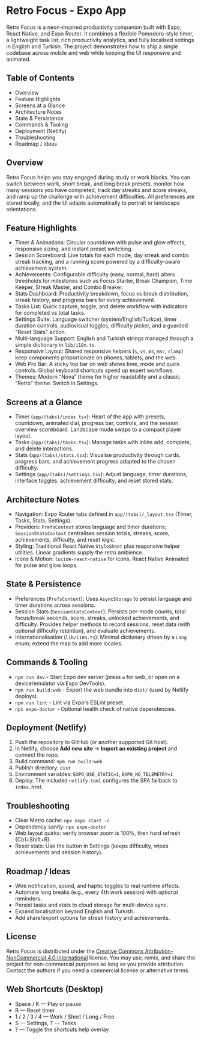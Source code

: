 Retro Focus - Expo App
======================

Retro Focus is a neon-inspired productivity companion built with Expo, React Native, and Expo Router. It combines a flexible Pomodoro-style timer, a lightweight task list, rich productivity analytics, and fully localised settings in English and Turkish. The project demonstrates how to ship a single codebase across mobile and web while keeping the UI responsive and animated.

Table of Contents
-----------------
- Overview
- Feature Highlights
- Screens at a Glance
- Architecture Notes
- State & Persistence
- Commands & Tooling
- Deployment (Netlify)
- Troubleshooting
- Roadmap / Ideas

Overview
--------
Retro Focus helps you stay engaged during study or work blocks. You can switch between work, short break, and long break presets, monitor how many sessions you have completed, track day streaks and score streaks, and ramp up the challenge with achievement difficulties. All preferences are stored locally, and the UI adapts automatically to portrait or landscape orientations.

Feature Highlights
------------------
- Timer & Animations: Circular countdown with pulse and glow effects, responsive sizing, and instant preset switching.
- Session Scoreboard: Live totals for each mode, day streak and combo streak tracking, and a running score powered by a difficulty-aware achievement system.
- Achievements: Configurable difficulty (easy, normal, hard) alters thresholds for milestones such as Focus Starter, Break Champion, Time Keeper, Streak Master, and Combo Breaker.
- Stats Dashboard: Productivity breakdown, focus vs break distribution, streak history, and progress bars for every achievement.
- Tasks List: Quick capture, toggle, and delete workflow with indicators for completed vs total tasks.
- Settings Suite: Language switcher (system/English/Turkce), timer duration controls, audiovisual toggles, difficulty picker, and a guarded "Reset Stats" action.
- Multi-language Support: English and Turkish strings managed through a simple dictionary in `lib/i18n.ts`.
- Responsive Layout: Shared responsive helpers (`s`, `vs`, `ms`, `msc`, `clamp`) keep components proportionate on phones, tablets, and the web.
- Web Pro Bar: A sticky top bar on web shows time, mode and quick controls. Global keyboard shortcuts speed up expert workflows.
 - Themes: Modern “Nova” theme for higher readability and a classic “Retro” theme. Switch in Settings.

Screens at a Glance
-------------------
- Timer (`app/(tabs)/index.tsx`): Heart of the app with presets, countdown, animated dial, progress bar, controls, and the session overview scoreboard. Landscape mode swaps to a compact player layout.
- Tasks (`app/(tabs)/tasks.tsx`): Manage tasks with inline add, complete, and delete interactions.
- Stats (`app/(tabs)/stats.tsx`): Visualise productivity through cards, progress bars, and achievement progress adapted to the chosen difficulty.
- Settings (`app/(tabs)/settings.tsx`): Adjust language, timer durations, interface toggles, achievement difficulty, and reset stored stats.

Architecture Notes
------------------
- Navigation: Expo Router tabs defined in `app/(tabs)/_layout.tsx` (Timer, Tasks, Stats, Settings).
- Providers: `PrefsContext` stores language and timer durations; `SessionStatsContext` centralises session totals, streaks, score, achievements, difficulty, and reset logic.
- Styling: Traditional React Native `StyleSheet` plus responsive helper utilities. Linear gradients supply the retro ambience.
- Icons & Motion: `lucide-react-native` for icons, React Native Animated for pulse and glow loops.

State & Persistence
-------------------
- Preferences (`PrefsContext`): Uses `AsyncStorage` to persist language and timer durations across sessions.
- Session Stats (`SessionStatsContext`): Persists per-mode counts, total focus/break seconds, score, streaks, unlocked achievements, and difficulty. Provides helper methods to record sessions, reset data (with optional difficulty retention), and evaluate achievements.
- Internationalisation (`lib/i18n.ts`): Minimal dictionary driven by a `Lang` enum; extend the map to add more locales.

Commands & Tooling
------------------
- `npm run dev` - Start Expo dev server (press `w` for web, or open on a device/emulator via Expo DevTools).
- `npm run build:web` - Export the web bundle into `dist/` (used by Netlify deploys).
- `npm run lint` - Lint via Expo's ESLint preset.
- `npx expo-doctor` - Optional health check of native dependencies.

Deployment (Netlify)
--------------------
1. Push the repository to GitHub (or another supported Git host).
2. In Netlify, choose **Add new site** -> **Import an existing project** and connect the repo.
3. Build command: `npm run build:web`
4. Publish directory: `dist`
5. Environment variables: `EXPO_USE_STATIC=1`, `EXPO_NO_TELEMETRY=1`
6. Deploy. The included `netlify.toml` configures the SPA fallback to `index.html`.

Troubleshooting
---------------
- Clear Metro cache: `npx expo start -c`
- Dependency sanity: `npx expo-doctor`
- Web layout quirks: verify browser zoom is 100%, then hard refresh (Ctrl+Shift+R).
- Reset stats: Use the button in Settings (keeps difficulty, wipes achievements and session history).

Roadmap / Ideas
---------------
- Wire notification, sound, and haptic toggles to real runtime effects.
- Automate long breaks (e.g., every 4th work session) with optional reminders.
- Persist tasks and stats to cloud storage for multi-device sync.
- Expand localisation beyond English and Turkish.
- Add share/export options for streak history and achievements.

License
-------
Retro Focus is distributed under the [Creative Commons Attribution-NonCommercial 4.0 International](LICENSE) license. You may use, remix, and share the project for non-commercial purposes so long as you provide attribution. Contact the authors if you need a commercial license or alternative terms.

Web Shortcuts (Desktop)
-----------------------
- Space / K — Play or pause
- R — Reset timer
- 1 / 2 / 3 / 4 — Work / Short / Long / Free
- S — Settings, T — Tasks
- ? — Toggle the shortcuts help overlay

